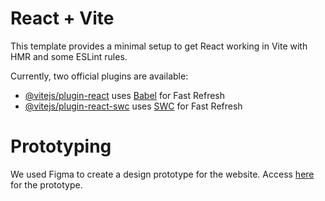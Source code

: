 # React + Vite

This template provides a minimal setup to get React working in Vite with HMR and some ESLint rules.

Currently, two official plugins are available:

- [@vitejs/plugin-react](https://github.com/vitejs/vite-plugin-react/blob/main/packages/plugin-react/README.md) uses [Babel](https://babeljs.io/) for Fast Refresh
- [@vitejs/plugin-react-swc](https://github.com/vitejs/vite-plugin-react-swc) uses [SWC](https://swc.rs/) for Fast Refresh


# Prototyping

We used Figma to create a design prototype for the website. Access [here](https://www.figma.com/file/AJlMtwZZ56XsFJqfiDUeEF/Prototype-PPL?type=design&node-id=0%3A1&mode=design&t=hC21gvVeAzaFAqpW-1) for the prototype.
